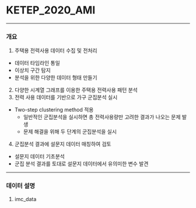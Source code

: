 # KETEP_2020_AMI

---
### 개요
1. 주택용 전력사용 데이터 수집 및 전처리
  - 데이터 타임라인 통일
  - 이상치 구간 탐지
  - 분석을 위한 다양한 데이터 형태 만들기
2. 다양한 시계열 그래프를 이용한 주택용 전력사용 패턴 분석
3. 전력 사용 데이터를 기반으로 가구 군집분석 실시
  - Two-step clustering method 적용
    - 일반적인 군집분석을 실시하면 총 전력사용량만 고려한 결과가 나오는 문제 발생
    - 문제 해결을 위해 두 단계의 군집분석을 실시
4. 군집분석 결과에 설문지 데이터 매칭하여 검토
  - 설문지 데이터 기초분석
  - 군집 분석 결과를 토대로 설문지 데이터에서 유의미한 변수 발견

---
### 데이터 설명
1. imc_data
